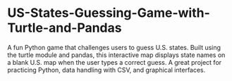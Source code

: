 # US-States-Guessing-Game-with-Turtle-and-Pandas
A fun Python game that challenges users to guess U.S. states. Built using the turtle module and pandas, this interactive map displays state names on a blank U.S. map when the user types a correct guess. A great project for practicing Python, data handling with CSV, and graphical interfaces.
